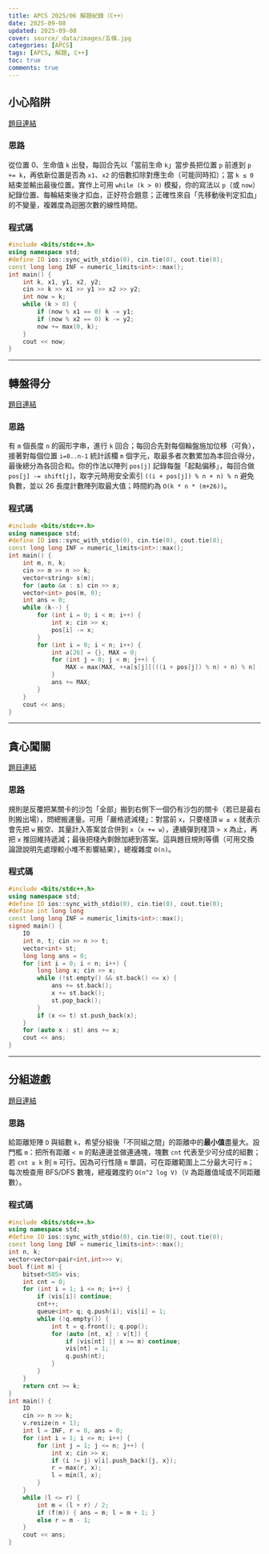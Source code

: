 ```yaml
---
title: APCS 2025/06 解題紀錄（C++）
date: 2025-09-08
updated: 2025-09-08
cover: source/_data/images/五條.jpg
categories: [APCS]
tags: [APCS, 解題, C++]
toc: true
comments: true
---
```

## 小心陷阱
[題目連結](https://zerojudge.tw/ShowProblem?problemid=q836)

### 思路

從位置 0、生命值 `k` 出發，每回合先以「當前生命 `k`」當步長把位置 `p` 前進到 `p += k`，再依新位置是否為 `x1`、`x2` 的倍數扣除對應生命（可能同時扣）；當 `k ≤ 0` 結束並輸出最後位置。實作上可用 `while (k > 0)` 模擬，你的寫法以 `p`（或 `now`）紀錄位置、每輪結束後才扣血，正好符合題意；正確性來自「先移動後判定扣血」的不變量，複雜度為迴圈次數的線性時間。

### 程式碼
```cpp
#include <bits/stdc++.h>
using namespace std;
#define IO ios::sync_with_stdio(0), cin.tie(0), cout.tie(0);
const long long INF = numeric_limits<int>::max();
int main() {
    int k, x1, y1, x2, y2;
    cin >> k >> x1 >> y1 >> x2 >> y2;
    int now = k;
    while (k > 0) {
        if (now % x1 == 0) k -= y1;
        if (now % x2 == 0) k -= y2;
        now += max(0, k);
    }
    cout << now;
}
```

---

## 轉盤得分
[題目連結](https://zerojudge.tw/ShowProblem?problemid=q837)

### 思路

有 `m` 個長度 `n` 的圓形字串，進行 `k` 回合；每回合先對每個輪盤施加位移（可負），接著對每個位置 `i=0..n-1` 統計該欄 `m` 個字元，取最多者次數累加為本回合得分，最後總分為各回合和。你的作法以陣列 `pos[j]` 記錄每盤「起點偏移」，每回合做 `pos[j] -= shift[j]`，取字元時用安全索引 `((i + pos[j]) % n + n) % n` 避免負數，並以 26 長度計數陣列取最大值；時間約為 `O(k * n * (m+26))`。

### 程式碼

```cpp
#include <bits/stdc++.h>
using namespace std;
#define IO ios::sync_with_stdio(0), cin.tie(0), cout.tie(0);
const long long INF = numeric_limits<int>::max();
int main() {
    int m, n, k;
    cin >> m >> n >> k;
    vector<string> s(m);
    for (auto &x : s) cin >> x;
    vector<int> pos(m, 0);
    int ans = 0;
    while (k--) {
        for (int i = 0; i < m; i++) {
            int x; cin >> x;
            pos[i] -= x;
        }
        for (int i = 0; i < n; i++) {
            int a[26] = {}, MAX = 0;
            for (int j = 0; j < m; j++) {
                MAX = max(MAX, ++a[s[j][(((i + pos[j]) % n) + n) % n] - 'a']);
            }
            ans += MAX;
        }
    }
    cout << ans;
}
```

---

## 貪心闖關
[題目連結](https://zerojudge.tw/ShowProblem?problemid=q838)

### 思路

規則是反覆把某關卡的沙包「全部」搬到右側下一個仍有沙包的關卡（若已是最右則搬出場），問總搬運量。可用「嚴格遞減棧」：對當前 `x`，只要棧頂 `w ≤ x` 就表示會先把 `w` 搬空、其量計入答案並合併到 `x`（`x += w`），連續彈到棧頂 `> x` 為止，再把 `x` 推回維持遞減；最後把棧內剩餘加總到答案。這與題目規則等價（可用交換論證說明先處理較小堆不影響結果），總複雜度 `O(n)`。

### 程式碼

```cpp
#include <bits/stdc++.h>
using namespace std;
#define IO ios::sync_with_stdio(0), cin.tie(0), cout.tie(0);
#define int long long
const long long INF = numeric_limits<int>::max();
signed main() {
    IO
    int n, t; cin >> n >> t;
    vector<int> st;
    long long ans = 0;
    for (int i = 0; i < n; i++) {
        long long x; cin >> x;
        while (!st.empty() && st.back() <= x) {
            ans += st.back();
            x += st.back();
            st.pop_back();
        }
        if (x <= t) st.push_back(x);
    }
    for (auto x : st) ans += x;
    cout << ans;
}
```

---

## 分組遊戲
[題目連結](https://zerojudge.tw/ShowProblem?problemid=q839)

### 思路

給距離矩陣 `D` 與組數 `k`，希望分組後「不同組之間」的距離中的**最小值**盡量大。設門檻 `m`：把所有距離 `< m` 的點連邊並做連通塊，塊數 `cnt` 代表至少可分成的組數；若 `cnt ≥ k` 則 `m` 可行。因為可行性隨 `m` 單調，可在距離範圍上二分最大可行 `m`；每次檢查用 BFS/DFS 數塊，總複雜度約 `O(n^2 log V)`（`V` 為距離值域或不同距離數）。

### 程式碼

```cpp
#include <bits/stdc++.h>
using namespace std;
#define IO ios::sync_with_stdio(0), cin.tie(0), cout.tie(0);
const long long INF = numeric_limits<int>::max();
int n, k;
vector<vector<pair<int,int>>> v;
bool f(int m) {
    bitset<505> vis;
    int cnt = 0;
    for (int i = 1; i <= n; i++) {
        if (vis[i]) continue;
        cnt++;
        queue<int> q; q.push(i); vis[i] = 1;
        while (!q.empty()) {
            int t = q.front(); q.pop();
            for (auto [nt, x] : v[t]) {
                if (vis[nt] || x >= m) continue;
                vis[nt] = 1;
                q.push(nt);
            }
        }
    }
    return cnt >= k;
}
int main() {
    IO
    cin >> n >> k;
    v.resize(n + 1);
    int l = INF, r = 0, ans = 0;
    for (int i = 1; i <= n; i++) {
        for (int j = 1; j <= n; j++) {
            int x; cin >> x;
            if (i != j) v[i].push_back({j, x});
            r = max(r, x);
            l = min(l, x);
        }
    }
    while (l <= r) {
        int m = (l + r) / 2;
        if (f(m)) { ans = m; l = m + 1; }
        else r = m - 1;
    }
    cout << ans;
}
```
